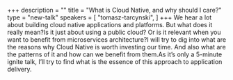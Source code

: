 +++
description = ""
title = "What is Cloud Native, and why should I care?"
type = "new-talk"
speakers = [
        "tomasz-tarcynski",
]
+++
We hear a lot about building cloud native applications and platforms. But what does it really mean?Is it just about using a public cloud? Or is it relevant when you want to benefit from microservices architecture?I will try to dig into what are the reasons why Cloud Native is worth investing our time. And also what are the patterns of it and how can we benefit from them.As it’s only a 5-minute ignite talk, I’ll try to find what is the essence of this approach to application delivery.